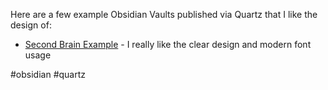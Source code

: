 Here are a few example Obsidian Vaults published via Quartz that I like the design of:

- [Second Brain Example](https://brain.sspaeti.com/) - I really like the clear design and modern font usage

#obsidian #quartz 